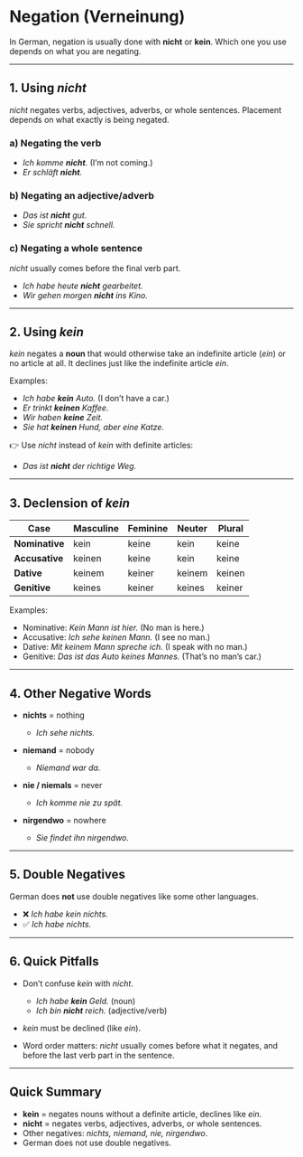 # Negation (Verneinung)

In German, negation is usually done with **nicht** or **kein**. Which one you use depends on what you are negating.

---

## 1. Using *nicht*

*nicht* negates verbs, adjectives, adverbs, or whole sentences.
Placement depends on what exactly is being negated.

### a) Negating the verb

* *Ich komme **nicht**.* (I’m not coming.)
* *Er schläft **nicht**.*

### b) Negating an adjective/adverb

* *Das ist **nicht** gut.*
* *Sie spricht **nicht** schnell.*

### c) Negating a whole sentence

*nicht* usually comes before the final verb part.

* *Ich habe heute **nicht** gearbeitet.*
* *Wir gehen morgen **nicht** ins Kino.*

---

## 2. Using *kein*

*kein* negates a **noun** that would otherwise take an indefinite article (*ein*) or no article at all.
It declines just like the indefinite article *ein*.

Examples:

* *Ich habe **kein** Auto.* (I don’t have a car.)
* *Er trinkt **keinen** Kaffee.*
* *Wir haben **keine** Zeit.*
* *Sie hat **keinen** Hund, aber eine Katze.*

👉 Use *nicht* instead of *kein* with definite articles:

* *Das ist **nicht** der richtige Weg.*

---

## 3. Declension of *kein*

| Case           | Masculine | Feminine | Neuter | Plural |
| -------------- | --------- | -------- | ------ | ------ |
| **Nominative** | kein      | keine    | kein   | keine  |
| **Accusative** | keinen    | keine    | kein   | keine  |
| **Dative**     | keinem    | keiner   | keinem | keinen |
| **Genitive**   | keines    | keiner   | keines | keiner |

Examples:

* Nominative: *Kein Mann ist hier.* (No man is here.)
* Accusative: *Ich sehe keinen Mann.* (I see no man.)
* Dative: *Mit keinem Mann spreche ich.* (I speak with no man.)
* Genitive: *Das ist das Auto keines Mannes.* (That’s no man’s car.)

---

## 4. Other Negative Words

* **nichts** = nothing

  * *Ich sehe nichts.*
* **niemand** = nobody

  * *Niemand war da.*
* **nie / niemals** = never

  * *Ich komme nie zu spät.*
* **nirgendwo** = nowhere

  * *Sie findet ihn nirgendwo.*

---

## 5. Double Negatives

German does **not** use double negatives like some other languages.

* ❌ *Ich habe kein nichts.*
* ✅ *Ich habe nichts.*

---

## 6. Quick Pitfalls

* Don’t confuse *kein* with *nicht*.

  * *Ich habe **kein** Geld.* (noun)
  * *Ich bin **nicht** reich.* (adjective/verb)
* *kein* must be declined (like *ein*).
* Word order matters: *nicht* usually comes before what it negates, and before the last verb part in the sentence.

---

## Quick Summary

* **kein** = negates nouns without a definite article, declines like *ein*.
* **nicht** = negates verbs, adjectives, adverbs, or whole sentences.
* Other negatives: *nichts, niemand, nie, nirgendwo*.
* German does not use double negatives.